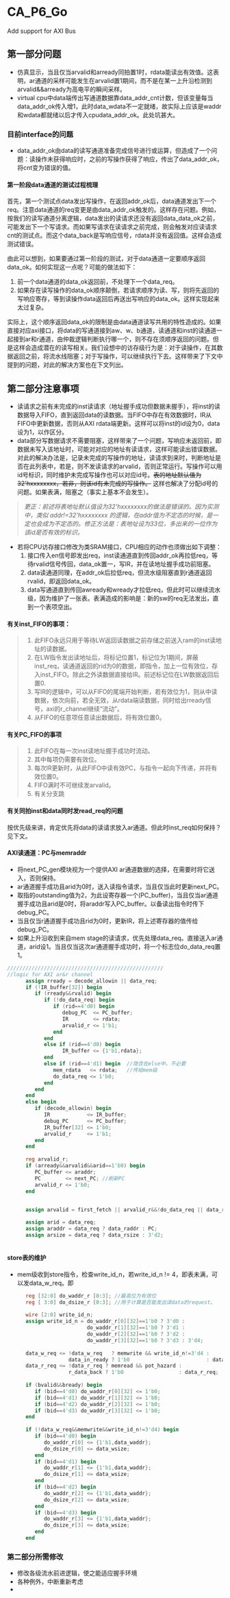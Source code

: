 # CA_P6_Go
Add support for AXI Bus
## 第一部分问题
* 仿真显示，当且仅当arvalid和arready同拍置1时，rdata能读出有效值。这表明，ar通道的采样可能发生在arvalid置1期间，而不是在某一上升沿检测到arvalid&&arready为高电平的瞬间采样。
* virtual cpu中data端传出写通道数据靠data_addr_cnt计数，但该变量每当data_addr_ok传入增1，此时data_wdata不一定就绪，故实际上应该是waddr和wdata都就绪以后才传入cpudata_addr_ok。此处坑甚大。
### 目前interface的问题
* data_addr_ok由data的读写通道准备完成信号进行或运算，但造成了一个问题：读操作未获得响应时，之前的写操作获得了响应，传出了data_addr_ok，将cnt变为错误的值。
#### 第一阶段data通道的测试过程梳理
   首先，第一个测试点data发出写操作，在返回addr_ok后，data通道发出下一个req。注意data通道的req变更是由data_addr_ok触发的。这样存在问题。例如，按我们的读写通道分离逻辑，data发出的读请求还没有返回data_data_ok之前，可能发出下一个写请求。而如果写请求在读请求之前完成，则会触发对应读请求cnt的测试点。而这个data_back是写响应信号，rdata并没有返回值。这样会造成测试错误。
   
   由此可以想到，如果要通过第一阶段的测试，对于data通道一定要顺序返回data_ok。如何实现这一点呢？可能的做法如下：
   1. 前一个data通道的data_ok返回前，不处理下一个data_req。
   2. 如果存在读写操作的data_ok顺序颠倒，若请求顺序为读、写，则将先返回的写响应寄存，等到读操作data返回后再送出写响应的data_ok。这样实现起来太过复杂。
   
   实际上，这个顺序返回data_ok的限制是由data通道读写共用的特性造成的。如果直接对应axi接口，将data的写通道接到aw、w、b通道，读通道和inst的读通道一起接到ar和r通道，由仲裁逻辑判断执行哪一个，则不存在须顺序返回的问题。但是这样会造成潜在的读写相关。我们设想中的访存级行为是：对于读操作，在其数据返回之前，将流水线阻塞；对于写操作，可以继续执行下去。这样带来了下文中提到的问题，对此的解决方案也在下文列出。

## 第二部分注意事项
* 读请求之前有未完成的inst读请求（地址握手成功但数据未握手），将inst的读数据导入FIFO，直到返回data的读数据。当FIFO中存在有效数据时，IR从FIFO中更新数据，否则从AXI rdata端更新。这样可以将inst的id设为0，data设为1，以作区分。
* data部分写数据请求不需要阻塞，这样带来了一个问题，写响应未返回前，即数据未写入该地址时，可能对对应的地址有读请求，这样可能读出错误数据。对此的解决办法是，记录未完成的写操作的地址，读请求到来时，判断地址是否在此列表中，若是，则不发读请求的arvalid，否则正常运行。写操作可以用id号标识，同时维护未完成写操作也可以对应id号。~~表的地址默认值为32'hxxxxxxxx，若非，则该id有未完成的写操作。~~
这样也解决了分配id号的问题。如果表满，阻塞之（事实上基本不会发生）。
> *更正：前述将表地址默认值设为32'hxxxxxxxx的做法是错误的。因为实测中，类似 addr!=32'hxxxxxxxx 的逻辑，在addr值为不定态的时候，是一定也会成为不定态的。修正方法是：表地址设为33位，多出来的一位作为该id是否有效的标识。*
* 若将CPU访存接口修改为类SRAM接口，CPU相应的动作也须做出如下调整：
   1. 接口传入en信号即发出req，inst读通道直到传回addr_ok再拉低req，等待rvalid信号传回，data_ok置一，写IR，并在读地址握手成功前阻塞。
   2. data读通道同理，在addr_ok后拉低req，但流水级阻塞直到r通道返回rvalid，即返回data_ok。
   3. data写通道直到传回awready和wready才拉低req，但此时可以继续流水级，因为维护了一张表。表满造成的影响是：新的sw的req无法发出，直到一个表项空出。
#### 有关inst_FIFO的事项：
>   1. 此FIFO永远只用于等待LW返回读数据之前存储之前送入ram的inst读地址的读数据。
>   2. 在LW指令发出读地址后，将标记位置1，标记位为1期间，屏蔽inst_req，读通道返回的rid为0的数据，即指令，加上一位有效位，存入inst_FIFO。除此之外读数据直接给IR。前述标记位在LW数据返回后置0.
>   3. 写IR的逻辑中，可以从FIFO的尾端开始判断，若有效位为1，则从中读数据，依次向前，若全无效，从rdata端读数据，同时给出rready信号，axi的r_channel继续“流动”。
>   4. 从FIFO的任意项任意读出数据后，将有效位置0。
#### 有关PC_FIFO的事项
>   1. 此FIFO在每一次inst读地址握手成功时流动。
>   2. 其中每项仍需要有效位。
>   3. 每次IR更新时，从此FIFO中读有效PC，与指令一起向下传递，并将有效位置0。
>   4. FIFO满时不可继续发arvalid。
>   5. 有关分支跳
#### 有关同拍inst和data同时发read_req的问题
   按优先级来讲，肯定优先将data的读请求放入ar通道。但此时inst_req如何保持？见下文。
   
#### AXI读通道：PC与memraddr
* 将next_PC_gen模块视为一个提供AXI ar通道数据的选择，在需要时将它送入，否则保持。
* ar通道握手成功且arid为0时，送入读指令请求，当且仅当此时更新next_PC。
* 取指的outstanding值为2，为此设寄存器一个(PC_buffer)，当且仅当ar通道握手成功且arid是0时，将araddr写入PC_buffer。以备读出指令时传下debug_PC。
* 当且仅当r通道握手成功且rid为0时，更新IR，将上述寄存器的值传给debug_PC。
* 如果上升沿收到来自mem stage的读请求，优先处理data_req。直接送入ar通道，arid设1。当且仅当这次ar通道握手成功时，将一个标志位do_data_req置1。
``` Verilog
///////////////////////////////////////////////////
//logic for AXI ar&r channel
      assign rready = decode_allowin || data_req;      
      if (!IR_buffer[32]) begin
         if (rready&&rvalid) begin
            if (!do_data_req) begin
               if (rid==4'd0) begin            
                  debug_PC  <= PC_buffer;
                  IR        <= rdata;
                  arvalid_r <= 1'b1;
               end
            end
            else if (rid==4'd0) begin
                  IR_buffer <= {1'b1,rdata};
            end
            else if (rid==4'd1) begin  //隐含在else中，不必要
               mem_rdata   <= rdata;   //传给mem级
               do_data_req <= 1'b0;
            end
         end
      end
      else begin
         if (decode_allowin) begin
            IR            <= IR_buffer;
            debug_PC      <= PC_buffer;
            IR_buffer[32] <= 1'b0;
            arvalid_r     <= 1'b1;
         end
      end 
      
      reg arvalid_r;
      if (arready&&arvalid&&arid==1'b0) begin
         PC_buffer <= araddr;
         PC        <= next_PC; //刷新PC
         arvalid_r <= 1'b0;
      end
      

      assign arvalid = first_fetch || arvalid_r&&!do_data_req || data_req;

      assign arid = data_req;
      assign araddr = data_req ? data_raddr : PC;
      assign arsize = data_req ? data_rsize : 3'd2;
      
 ```
#### store表的维护
* mem级收到store指令，检查write_id_n，若write_id_n != 4，即表未满，可以发data_w_req。即
```Verilog
      reg [32:0] do_waddr_r [0:3]; //最高位为有效位
      reg [ 3:0] do_dsize_r [0:3]; //用于计算是否能发出读data的request。
      
      wire [2:0] write_id_n;
      assign write_id_n = do_waddr_r[0][32]==1'b0 ? 3'd0 :
                          do_waddr_r[1][32]==1'b0 ? 3'd1 :
                          do_waddr_r[2][32]==1'b0 ? 3'd2 :
                          do_waddr_r[3][32]==1'b0 ? 3'd3 : 3'd4;
      
      data_w_req <= !data_w_req   ? memwrite && write_id_n!=3'd4 :
                    data_in_ready ? 1'b0                         : data_w_req;
      data_r_req <= !data_r_req ? memread && pot_hazard :
                    r_data_back ? 1'b0                  : data_r_req; 
                    
      if (bvalid&&bready) begin
         if (bid==4'd0) do_waddr_r[0][32] <= 1'b0;
         if (bid==4'd1) do_waddr_r[1][32] <= 1'b0;
         if (bid==4'd2) do_waddr_r[2][32] <= 1'b0;
         if (bid==4'd3) do_waddr_r[3][32] <= 1'b0;
      end
      
      if (!data_w_req&&memwrite&&write_id_n!=3'd4) begin
         if (bid==4'd0) begin
            do_waddr_r[0] <= {1'b1,data_waddr};
            do_dsize_r[0] <= data_wsize;
         end
         if (bid==4'd1) begin
            do_waddr_r[1] <= {1'b1,data_waddr};
            do_dsize_r[1] <= data_wsize;
         end
         if (bid==4'd2) begin
            do_waddr_r[2] <= {1'b1,data_waddr};
            do_dsize_r[2] <= data_wsize;
         end
         if (bid==4'd3) begin
            do_waddr_r[3] <= {1'b1,data_waddr};
            do_dsize_r[3] <= data_wsize;
         end
      end
```
      
   
### 第二部分所需修改
* 修改各级流水前进逻辑，使之能适应握手环境
* 各种例外，中断重新考虑
* 
